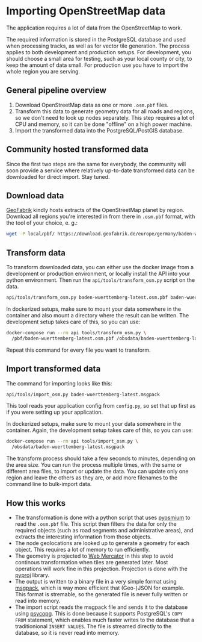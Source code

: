 # Importing OpenStreetMap data

The application requires a lot of data from the OpenStreetMap to work.

The required information is stored in the PostgreSQL database and used when
processing tracks, as well as for vector tile generation. The process applies
to both development and production setups. For development, you should choose a
small area for testing, such as your local county or city, to keep the amount
of data small. For production use you have to import the whole region you are
serving.

## General pipeline overview

1. Download OpenStreetMap data as one or more `.osm.pbf` files.
2. Transform this data to generate geometry data for all roads and regions, so
   we don't need to look up nodes separately. This step requires a lot of CPU
   and memory, so it can be done "offline" on a high power machine.
3. Import the transformed data into the PostgreSQL/PostGIS database.

## Community hosted transformed data

Since the first two steps are the same for everybody, the community will soon
provide a service where relatively up-to-date transformed data can be
downloaded for direct import. Stay tuned.

## Download data

[GeoFabrik](https://download.geofabrik.de) kindly hosts extracts of the
OpenStreetMap planet by region. Download all regions you're interested in from
there in `.osm.pbf` format, with the tool of your choice, e. g.:

```bash
wget -P local/pbf/ https://download.geofabrik.de/europe/germany/baden-wuerttemberg-latest.osm.pbf 
```

## Transform data

To transform downloaded data, you can either use the docker image from a
development or production environment, or locally install the API into your
python environment. Then run the `api/tools/transform_osm.py` script on the data.

```bash
api/tools/transform_osm.py baden-wuerttemberg-latest.osm.pbf baden-wuerttemberg-latest.msgpack
```

In dockerized setups, make sure to mount your data somewhere in the container
and also mount a directory where the result can be written. The development
setup takes care of this, so you can use:

```bash
docker-compose run --rm api tools/transform_osm.py \
  /pbf/baden-wuerttemberg-latest.osm.pbf /obsdata/baden-wuerttemberg-latest.msgpack
```

Repeat this command for every file you want to transform.

## Import transformed data

The command for importing looks like this:

```bash
api/tools/import_osm.py baden-wuerttemberg-latest.msgpack
```

This tool reads your application config from `config.py`, so set that up first
as if you were setting up your application.

In dockerized setups, make sure to mount your data somewhere in the container.
Again, the development setup takes care of this, so you can use:

```bash
docker-compose run --rm api tools/import_osm.py \
  /obsdata/baden-wuerttemberg-latest.msgpack
```

The transform process should take a few seconds to minutes, depending on the area
size. You can run the process multiple times, with the same or different area
files, to import or update the data. You can update only one region and leave
the others as they are, or add more filenames to the command line to
bulk-import data.

## How this works

* The transformation is done with a python script that uses
  [pyosmium](https://osmcode.org/pyosmium/) to read the `.osm.pbf` file. This
  script then filters the data for only the required objects (such as road
  segments and administrative areas), and extracts the interesting information
  from those objects.
* The node geolocations are looked up to generate a geometry for each object.
  This requires a lot of memory to run efficiently.
* The geometry is projected to [Web Mercator](https://epsg.io/3857) in this
  step to avoid continous transformation when tiles are generated later. Most
  operations will work fine in this projection. Projection is done with the
  [pyproj](https://pypi.org/project/pyproj/) library.
* The output is written to a binary file in a very simple format using
  [msgpack](https://github.com/msgpack/msgpack-python), which is way more
  efficient that (Geo-)JSON for example. This format is stremable, so the
  generated file is never fully written or read into memory.
* The import script reads the msgpack file and sends it to the database using
  [psycopg](https://www.psycopg.org/). This is done because it supports
  PostgreSQL's `COPY FROM` statement, which enables much faster writes to the
  database that a traditionional `INSERT VALUES`. The file is streamed directly
  to the database, so it is never read into memory.
